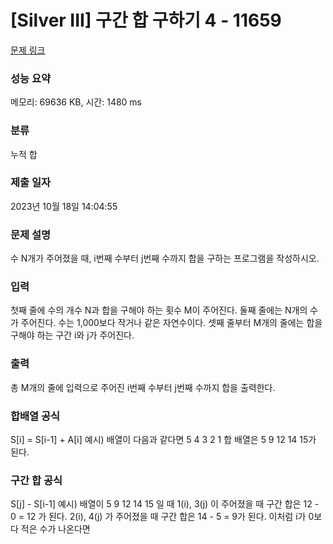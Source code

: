 # [Silver III] 구간 합 구하기 4 - 11659 

[문제 링크](https://www.acmicpc.net/problem/11659) 

### 성능 요약

메모리: 69636 KB, 시간: 1480 ms

### 분류

누적 합

### 제출 일자

2023년 10월 18일 14:04:55

### 문제 설명

<p>수 N개가 주어졌을 때, i번째 수부터 j번째 수까지 합을 구하는 프로그램을 작성하시오.</p>

### 입력 

 <p>첫째 줄에 수의 개수 N과 합을 구해야 하는 횟수 M이 주어진다. 둘째 줄에는 N개의 수가 주어진다. 수는 1,000보다 작거나 같은 자연수이다. 셋째 줄부터 M개의 줄에는 합을 구해야 하는 구간 i와 j가 주어진다.</p>

### 출력 

 <p>총 M개의 줄에 입력으로 주어진 i번째 수부터 j번째 수까지 합을 출력한다.</p>

### 합배열 공식
S[i] = S[i-1] + A[i]
예시) 배열이 다음과 같다면 5 4 3 2 1 합 배열은 5 9 12 14 15가 된다.

### 구간 합 공식
S[j] - S[i-1]
예시) 배열이 5 9 12 14 15 일 때
       1(i), 3(j) 이 주어졌을 때 구간 합은 12 - 0 = 12 가 된다. 
       2(i), 4(j) 가 주어졌을 때 구간 합은 14 - 5 = 9가 된다.
      이처럼 i가 0보다 적은 수가 나온다면  